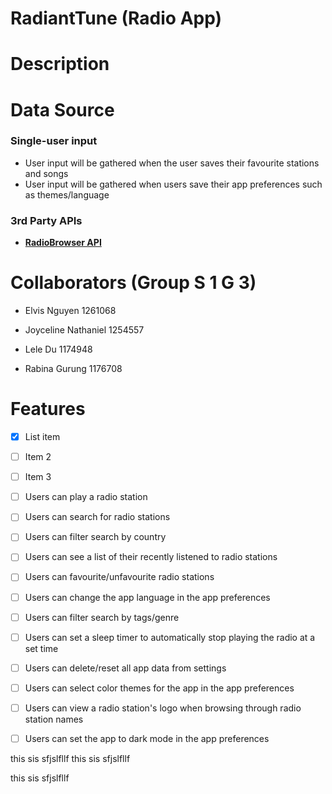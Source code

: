 # RadiantTune (Radio App)

# Description

# Data Source

### Single-user input

- User input will be gathered when the user saves their favourite stations and songs
- User input will be gathered when users save their app preferences such as themes/language

### 3rd Party APIs

- **[RadioBrowser API](https://docs.radio-browser.info/#)**

# Collaborators (Group S 1 G 3)

- Elvis Nguyen 1261068

- Joyceline Nathaniel 1254557

- Lele Du 1174948

- Rabina Gurung 1176708

# Features

- [x] List item
- [ ] Item 2
- [ ] Item 3

- [ ] Users can play a radio station
- [ ] Users can search for radio stations
- [ ] Users can filter search by country
- [ ] Users can see a list of their recently listened to radio stations
- [ ] Users can favourite/unfavourite radio stations
- [ ] Users can change the app language in the app preferences
- [ ] Users can filter search by tags/genre
- [ ] Users can set a sleep timer to automatically stop playing the radio at a set time
- [ ] Users can delete/reset all app data from settings
- [ ] Users can select color themes for the app in the app preferences
- [ ] Users can view a radio station's logo when browsing through radio station names
- [ ] Users can set the app to dark mode in the app preferences


this  sis sfjslfllf
this  sis sfjslfllf

this  sis sfjslfllf
